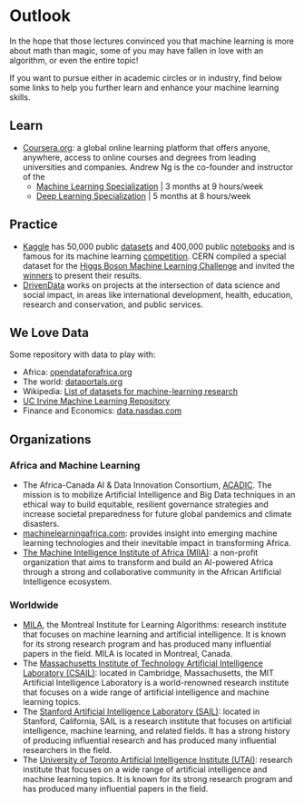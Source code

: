 # Outlook

In the hope that those lectures convinced you that machine learning is more about math than magic, some of you may have fallen in love with an algorithm, or even the entire topic!

If you want to pursue either in academic circles or in industry, find below some links to help you further learn and enhance your machine learning skills.


## Learn
* [Coursera.org](https://data.nasdaq.com/): a global online learning platform that offers anyone, anywhere, access to online courses and degrees from leading universities and companies. Andrew Ng is the co-founder and instructor of the 
  * [Machine Learning Specialization](https://www.coursera.org/specializations/machine-learning-introduction)  |  3 months at 9 hours/week 
  * [Deep Learning Specialization](https://www.coursera.org/specializations/deep-learning)  |  5 months at 8 hours/week

## Practice
* [Kaggle](https://www.kaggle.com) has 50,000 public [datasets](https://www.kaggle.com/datasets) and 400,000 public [notebooks](https://www.kaggle.com/kernels) and is famous for its machine learning [competition](https://www.kaggle.com/competitions). CERN compiled a special dataset for the [Higgs Boson Machine Learning Challenge](https://www.kaggle.com/competitions/higgs-boson) and invited the [winners](https://atlas.cern/updates/news/machine-learning-wins-higgs-challenge) to present their results. 
* [DrivenData](https://www.drivendata.org/) works on projects at the intersection of data science and social impact, in areas like international development, health, education, research and conservation, and public services. 

## We Love Data
Some repository with data to play with:

* Africa: [opendataforafrica.org](https://dataportal.opendataforafrica.org/)
* The world: [dataportals.org](http://dataportals.org/) 
* Wikipedia: [List of datasets for machine-learning research](https://en.wikipedia.org/wiki/List_of_datasets_for_machine-learning_research)
* [UC Irvine Machine Learning Repository](https://archive-beta.ics.uci.edu/)
* Finance and Economics: [data.nasdaq.com](https://data.nasdaq.com)

## Organizations
### Africa and Machine Learning
* The Africa-Canada AI & Data Innovation Consortium, [ACADIC](https://acadic.org/). The mission is to mobilize Artificial Intelligence and Big Data techniques in an ethical way to build equitable, resilient governance strategies and increase societal preparedness for future global pandemics and climate disasters.
* [machinelearningafrica.com](https://machinelearningafrica.com/): provides insight into emerging machine learning technologies and their inevitable impact in transforming Africa. 
* [The Machine Intelligence Institute of Africa (MIIA)](https://miiafrica.org/about/): a non-profit organization that aims to transform and build an AI-powered Africa through a strong and collaborative community in the African Artificial Intelligence ecosystem.


### Worldwide
* [MILA](https://mila.quebec/en/), the Montreal Institute for Learning Algorithms: research institute that focuses on machine learning and artificial intelligence. It is known for its strong research program and has produced many influential papers in the field. MILA is located in Montreal, Canada.
* The [Massachusetts Institute of Technology Artificial Intelligence Laboratory (CSAIL)](https://www.csail.mit.edu/): located in Cambridge, Massachusetts, the MIT Artificial Intelligence Laboratory is a world-renowned research institute that focuses on a wide range of artificial intelligence and machine learning topics.
* The [Stanford Artificial Intelligence Laboratory (SAIL)](https://ai.stanford.edu/): located in Stanford, California, SAIL is a research institute that focuses on artificial intelligence, machine learning, and related fields. It has a strong history of producing influential research and has produced many influential researchers in the field.
* The [University of Toronto Artificial Intelligence Institute (UTAI)](https://www.uoft.ai/): research institute that focuses on a wide range of artificial intelligence and machine learning topics. It is known for its strong research program and has produced many influential papers in the field.
